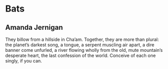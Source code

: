 # Bats
## Amanda Jernigan
They billow from a hillside in Cha’am.
Together, they are more than plural:
the planet’s darkest song, a tongue,
a serpent muscling air apart,
a dire banner come unfurled,
a river flowing wholly from
the old, mute mountain’s desperate heart,
the last confession of the world.
Conceive of each one singly, if you can.